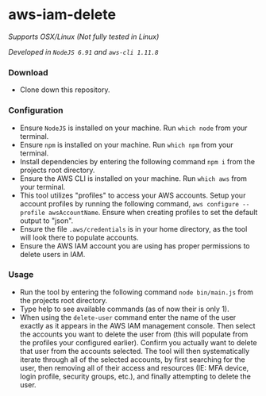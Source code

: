 # aws-iam-delete

*Supports OSX/Linux (Not fully tested in Linux)*

*Developed in `NodeJS 6.91` and `aws-cli 1.11.8`*

### Download
- Clone down this repository.

### Configuration
- Ensure `NodeJS` is installed on your machine. Run `which node` from your terminal.
- Ensure `npm` is installed on your machine. Run `which npm` from your terminal.
- Install dependencies by entering the following command `npm i` from the projects root directory.
- Ensure the AWS CLI is installed on your machine. Run `which aws` from your terminal.
- This tool utilizes "profiles" to access your AWS accounts. Setup your account profiles by running the following command, `aws configure --profile awsAccountName`. Ensure when creating profiles to set the default output to "json".
- Ensure the file `.aws/credentials` is in your home directory, as the tool will look there to populate accounts.
- Ensure the AWS IAM account you are using has proper permissions to delete users in IAM.


### Usage
- Run the tool by entering the following command `node bin/main.js` from the projects root directory.
- Type help to see available commands (as of now their is only 1).
- When using the `delete-user` command enter the name of the user exactly as it appears in the AWS IAM management console. Then select the accounts you want to delete the user from (this will populate from the profiles your configured earlier). Confirm you actually want to delete that user from the accounts selected. The tool will then systematically iterate through all of the selected accounts, by first searching for the user, then removing all of their access and resources (IE: MFA device, login profile, security groups, etc.), and finally attempting to delete the user.
